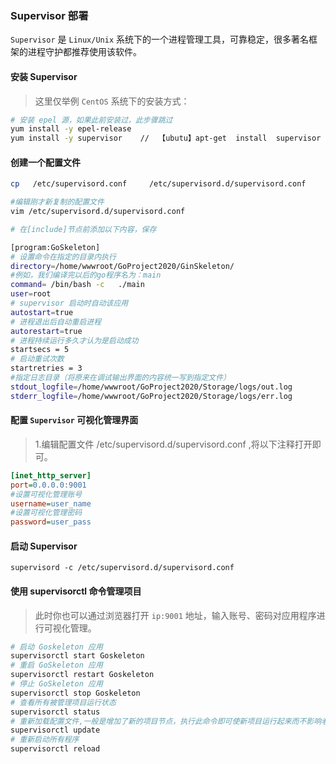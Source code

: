 ### Supervisor 部署

`Supervisor` 是 `Linux/Unix` 系统下的一个进程管理工具，可靠稳定，很多著名框架的进程守护都推荐使用该软件。  

#### 安装 Supervisor  
>   这里仅举例 `CentOS` 系统下的安装方式：

```bash
# 安装 epel 源，如果此前安装过，此步骤跳过
yum install -y epel-release
yum install -y supervisor    //  【ubutu】apt-get  install  supervisor  
```

####  创建一个配置文件  
```bash
cp   /etc/supervisord.conf     /etc/supervisord.d/supervisord.conf

#编辑刚才新复制的配置文件
vim /etc/supervisord.d/supervisord.conf 

# 在[include]节点前添加以下内容，保存

[program:GoSkeleton]
# 设置命令在指定的目录内执行
directory=/home/wwwroot/GoProject2020/GinSkeleton/
#例如，我们编译完以后的go程序名为：main 
command= /bin/bash -c   ./main  
user=root
# supervisor 启动时自动该应用
autostart=true
# 进程退出后自动重启进程
autorestart=true
# 进程持续运行多久才认为是启动成功
startsecs = 5
# 启动重试次数
startretries = 3
#指定日志目录（将原来在调试输出界面的内容统一写到指定文件）
stdout_logfile=/home/wwwroot/GoProject2020/Storage/logs/out.log
stderr_logfile=/home/wwwroot/GoProject2020/Storage/logs/err.log

```



####  配置 `Supervisor` 可视化管理界面 
>   1.编辑配置文件 /etc/supervisord.d/supervisord.conf ,将以下注释打开即可。  
```ini  
[inet_http_server]         
port=0.0.0.0:9001      
#设置可视化管理账号 
username=user_name           
#设置可视化管理密码
password=user_pass   
```


#### 启动 Supervisor  
```jsunicoderegexp
supervisord -c /etc/supervisord.d/supervisord.conf
```

####  使用 supervisorctl 命令管理项目
>   此时你也可以通过浏览器打开 `ip:9001` 地址，输入账号、密码对应用程序进行可视化管理。  
```bash
# 启动 Goskeleton 应用
supervisorctl start Goskeleton
# 重启 GoSkeleton 应用
supervisorctl restart Goskeleton
# 停止 GoSkeleton 应用
supervisorctl stop Goskeleton  
# 查看所有被管理项目运行状态
supervisorctl status
# 重新加载配置文件,一般是增加了新的项目节点，执行此命令即可使新项目运行起来而不影响老项目  
supervisorctl update
# 重新启动所有程序
supervisorctl reload
```
